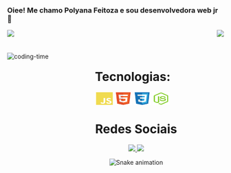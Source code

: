 ### Oiee! Me chamo Polyana Feitoza e sou desenvolvedora web jr 👋

<div>
  
  <img  height="180em" src="https://github-readme-stats.vercel.app/api?username=PolyanaCristinaFeitoza&show_icons=true&theme=nightowl&include_all_commits=true&count_private=true"/>
  <img align="right" height="180em" src="https://github-readme-stats.vercel.app/api/top-langs/?username=PolyanaCristinaFeitoza&layout=compact&langs_count=16&theme=nightowl"/>
</div>
<br>

<div  align="center"> 
  <div style="display: inline_block"><br>
    <img align="left" height="250" alt="coding-time" src="code.gif">
    <h1 align="center">Tecnologias:</h1>
    <img align="center" height="30" width="40" alt="js-icon"  src="https://raw.githubusercontent.com/devicons/devicon/master/icons/javascript/javascript-plain.svg">
    <img align="center" height="30" width="40" alt="html-icon" src="https://raw.githubusercontent.com/devicons/devicon/master/icons/html5/html5-original.svg">
    <img align="center" height="30" width="40" alt="css-icon" src="https://raw.githubusercontent.com/devicons/devicon/master/icons/css3/css3-original.svg">
    <img align="center" height="30" width="40" alt="nodejs-icon" src="https://raw.githubusercontent.com/devicons/devicon/master/icons/nodejs/nodejs-original.svg">
  
  <h1 align="center">Redes Sociais</h1>
    <a href = "https://www.linkedin.com/in/polyftza/">
      <img width="25" src="linkedin.svg">
    </a>
    <a href = "https://www.instagram.com/polyftza/">
      <img width="25" src="instagram.png">
    </a>
</div>
  
![Snake animation](https://github.com/PolyanaCristinaFeitoza/PolyanaCristinaFeitoza/blob/output/github-contribution-grid-snake.svg)
